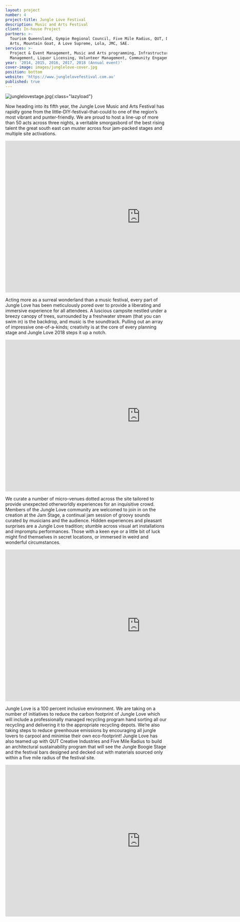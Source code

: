 ```yaml
---
layout: project
number: 4
project-title: Jungle Love Festival
description: Music and Arts Festival
client: In-house Project
partners: >-
  Tourism Queensland, Gympie Regional Council, Five Mile Radius, QUT, Digi Youth
  Arts, Mountain Goat, A Love Supreme, Lola, JMC, SAE.
services: >-
  Project & Event Management, Music and Arts programming, Infrastructure
  Management, Liquor Licensing, Volunteer Management, Community Engagement.
year: '2014, 2015, 2016, 2017, 2018 (Annual event)'
cover-image: images/junglelove-cover.jpg
position: bottom
website: 'https://www.junglelovefestival.com.au'
published: true
---
```

![junglelovestage.jpg]({{site.baseurl}}/images/junglelovestage.jpg){:class="lazyload"}

Now heading into its fifth year, the Jungle Love Music and Arts Festival has rapidly gone from the little-DIY-festival-that-could to one of the region’s most vibrant and punter-friendly. We are proud to host a line-up of more than 50 acts across three nights, a veritable smorgasbord of the best rising talent the great south east can muster across four jam-packed stages and multiple site activations. 

<div class="video-responsive">
	<iframe class="lazyload" width="840" height="473" src="https://www.youtube.com/embed/oUhV1qK9enE" frameborder="0" allowfullscreen=""></iframe>
</div>

Acting more as a surreal wonderland than a music festival, every part of Jungle Love has been meticulously pored over to provide a liberating and immersive experience for all attendees. A luscious campsite nestled under a breezy canopy of trees, surrounded by a freshwater stream (that you can swim in) is the backdrop, and music is the soundtrack. Pulling out an array of impressive one-of-a-kinds; creativity is at the core of every planning stage and Jungle Love 2018 steps it up a notch.

<div class="video-responsive">
	<iframe class="lazyload" width="840" height="473" src="https://www.youtube.com/embed/kvSIZhLPS9I" frameborder="0" allowfullscreen=""></iframe>
</div>

We curate a number of micro-venues dotted across the site tailored to provide unexpected otherworldly experiences for an inquisitive crowd. Members of the Jungle Love community are welcomed to join in on the creation at the Jam Stage, a continual jam session of groovy sounds curated by musicians and the audience. Hidden experiences and pleasant surprises are a Jungle Love tradition; stumble across visual art installations and impromptu performances. Those with a keen eye or a little bit of luck might find themselves in secret locations, or immersed in weird and wonderful circumstances.

<div class="video-responsive">
	<iframe class="lazyload" width="840" height="473" src="https://www.youtube.com/embed/rMeLEh5FdtI" frameborder="0" allowfullscreen=""></iframe>
</div>


Jungle Love is a 100 percent inclusive environment. We are taking on a number of initiatives to reduce the carbon footprint of Jungle Love which will include a professionally managed recycling program hand sorting all our recycling and delivering it to the appropriate recycling depots.  We’re also taking steps to reduce greenhouse emissions by encouraging all jungle lovers to carpool and minimise their own eco-footprint! Jungle Love has also teamed up with QUT Creative Industries and Five Mile Radius to build an architectural sustainability program that will see the Jungle Boogie Stage and the festival bars designed and decked out with materials sourced only within a five mile radius of the festival site.

<div class="video-responsive">
	<iframe class="lazyload" width="840" height="473" src="https://www.youtube.com/embed/kPzuMtQsZec" frameborder="0" allowfullscreen=""></iframe>
</div>
